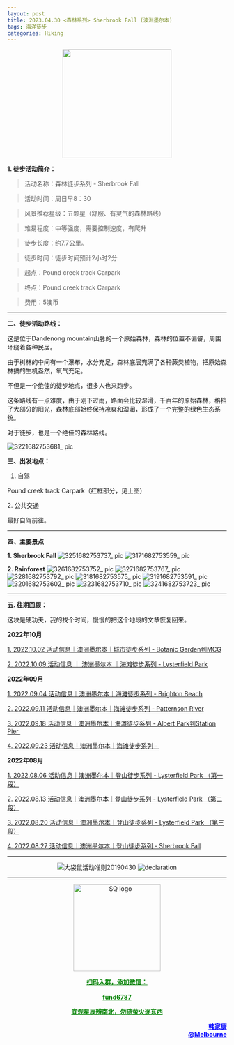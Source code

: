 ```yaml
---
layout: post
title: 2023.04.30 <森林系列> Sherbrook Fall (澳洲墨尔本)
tags: 海洋徒步
categories: Hiking
---
```

<p align="center">
  <img width="250" src="https://user-images.githubusercontent.com/90954432/197183769-043b3cce-ffc5-439d-b355-fc227af37705.jpeg">
</p>

**1. 徒步活动简介：**

> 活动名称：森林徒步系列 - Sherbrook Fall

> 活动时间：周日早8：30

> 风景推荐星级：五颗星（舒服、有灵气的森林路线）

> 难易程度：中等强度，需要控制速度，有爬升

> 徒步长度：约7.7公里。

> 徒步时间：徒步时间预计2小时2分

> 起点：Pound creek track Carpark

> 终点：Pound creek track Carpark

> 费用：5澳币

---

**二、徒步活动路线：**

这是位于Dandenong mountain山脉的一个原始森林，森林的位置不偏僻，周围环绕着各种民居。

由于树林的中间有一个瀑布，水分充足，森林底层充满了各种蕨类植物，把原始森林搞的生机盎然，氧气充足。

不但是一个绝佳的徒步地点，很多人也来跑步。

这条路线有一点难度，由于刚下过雨，路面会比较湿滑，千百年的原始森林，格挡了大部分的阳光，森林底部始终保持凉爽和湿润，形成了一个完整的绿色生态系统。

对于徒步，也是一个绝佳的森林路线。

![3221682753681_ pic](https://user-images.githubusercontent.com/90954432/235290915-94df4828-4244-45e4-bb0d-80544ae5cb11.jpg)

**三、出发地点：**

1. 自驾

Pound creek track Carpark（红框部分，见上图）

2. 公共交通

最好自驾前往。

---

**四、主要景点**

**1. Sherbrook Fall**
![3251682753737_ pic](https://user-images.githubusercontent.com/90954432/235291247-0e2af54b-f07b-477e-9e40-40fb7213df2c.jpg)
![3171682753559_ pic](https://user-images.githubusercontent.com/90954432/235291235-f994847c-f2bc-41d9-bc2c-e407993775c1.jpg)

**2. Rainforest**
![3261682753752_ pic](https://user-images.githubusercontent.com/90954432/235291249-16887622-988a-4336-a06c-c96d93d65faa.jpg)
![3271682753767_ pic](https://user-images.githubusercontent.com/90954432/235291251-e417d2dd-468f-4baf-94da-6eda7e2e58e2.jpg)
![3281682753792_ pic](https://user-images.githubusercontent.com/90954432/235291252-5c8d108b-8bee-4551-8f31-6cd59467a64a.jpg)
![3181682753575_ pic](https://user-images.githubusercontent.com/90954432/235291236-6f66315b-409c-4149-92f3-46758f88760e.jpg)
![3191682753591_ pic](https://user-images.githubusercontent.com/90954432/235291238-3d662e03-a0b5-45da-8992-6c6d05d7935c.jpg)
![3201682753602_ pic](https://user-images.githubusercontent.com/90954432/235291241-43ce4129-dee8-4ca9-adb2-1bf138fff224.jpg)
![3231682753710_ pic](https://user-images.githubusercontent.com/90954432/235291244-e78f3bdc-312a-4edf-8fb4-18a586d81904.jpg)
![3241682753723_ pic](https://user-images.githubusercontent.com/90954432/235291246-989b2f38-46a7-4b3c-aea8-9aba36a5ddc3.jpg)

---

**五. 往期回顾：**

这块是硬功夫，我的找个时间，慢慢的把这个地段的文章恢复回来。

**2022年10月**

[1. 2022.10.02 活动信息｜澳洲墨尔本｜城市徒步系列 - Botanic Garden到MCG](http://mp.weixin.qq.com/s?__biz=MzUxOTkxNjMwOA==&mid=2247484978&idx=1&sn=ed5136a1de4c66e2b13caea309ebb671&chksm=f9f31849ce84915fcc661481be2e4f021e4929eea9809e1e76e5d5bcb7be9de2da93369bdbbc&scene=21#wechat_redirect) 

[2. 2022.10.09 活动信息 ｜ 澳洲墨尔本 ｜海滩徒步系列 - Lysterfield Park](http://mp.weixin.qq.com/s?__biz=MzUxOTkxNjMwOA==&mid=2247485002&idx=1&sn=bbd47773ef48aaa6c63583dbb5efd88c&chksm=f9f31831ce849127d1a1f4dae22a577972e7fadcefa2182df92c0480116aa26773c8241231fe&scene=21#wechat_redirect) 

**2022年09月**

 [1. 2022.09.04 活动信息｜澳洲墨尔本｜海滩徒步系列 - Brighton Beach](http://mp.weixin.qq.com/s?__biz=MzUxOTkxNjMwOA==&mid=2247484887&idx=1&sn=0ac1c26615f42f2a8bfa5de6650e3f2d&chksm=f9f31bacce8492ba566188217e312eb29b93f333f2b650b313fba42171b23d0ea55c531fa0f0&scene=21#wechat_redirect) 

 [2. 2022.09.11 活动信息｜澳洲墨尔本｜海滩徒步系列 - Patternson River](http://mp.weixin.qq.com/s?__biz=MzUxOTkxNjMwOA==&mid=2247484911&idx=1&sn=78d7a051c7150c107acc5724620e7d0c&chksm=f9f31b94ce84928293f3fce04622c391b0e2123edd17e96a6a3121da2f8dc8bcfede5f58c282&scene=21#wechat_redirect) 

 [3. 2022.09.18 活动信息｜澳洲墨尔本｜海滩徒步系列 - Albert Park到Station Pier ](http://mp.weixin.qq.com/s?__biz=MzUxOTkxNjMwOA==&mid=2247484932&idx=1&sn=ca58606ae0c386a7b02e8d8dd2d00980&chksm=f9f3187fce84916931f9254bd5887992e0399a27b5e3ec575fc4faeaa387e3255c17dde78012&scene=21#wechat_redirect) 

[4. 2022.09.23 活动信息｜澳洲墨尔本｜海滩徒步系列 - ](http://mp.weixin.qq.com/s?__biz=MzUxOTkxNjMwOA==&mid=2247484955&idx=1&sn=8332e3ba1528657ddd38b4ef9629e32d&chksm=f9f31860ce8491765247027b6ff8deaae1e239dfcfc877ae91a7602053489afdca6f304932aa&scene=21#wechat_redirect) 

**2022年08月**

 [1. 2022.08.06 活动信息｜澳洲墨尔本｜登山徒步系列 - Lysterfield Park （第一段）](http://mp.weixin.qq.com/s?__biz=MzUxOTkxNjMwOA==&mid=2247484786&idx=1&sn=f9dfc1ab1e56f1a4957eafd48a376445&chksm=f9f31b09ce84921ff5ee7ff9603eaa6bb8cb9b99d3fe26efc7213087d378c6ac04d5eae16c95&scene=21#wechat_redirect) 

 [2. 2022.08.13 活动信息｜澳洲墨尔本｜登山徒步系列 - Lysterfield Park （第二段）](http://mp.weixin.qq.com/s?__biz=MzUxOTkxNjMwOA==&mid=2247484789&idx=1&sn=571d9139128d3f20b9173a9f7463bb1a&chksm=f9f31b0ece84921855520d95cbbd5bc3029aac54ba8b4d63b140d29a7de09b81895a1e97880a&scene=21#wechat_redirect) 

 [3. 2022.08.20 活动信息｜澳洲墨尔本｜登山徒步系列 - Lysterfield Park （第三段）](http://mp.weixin.qq.com/s?__biz=MzUxOTkxNjMwOA==&mid=2247484826&idx=1&sn=7425850bff3e7334520e921389ef671c&chksm=f9f31be1ce8492f76d9b95fbcf946856da969682802d87aa0d0a72c3f76c28e4d9d18d5c2e9d&scene=21#wechat_redirect) 

 [4. 2022.08.27 活动信息｜澳洲墨尔本｜登山徒步系列 - Sherbrook Fall](http://mp.weixin.qq.com/s?__biz=MzUxOTkxNjMwOA==&mid=2247484859&idx=1&sn=70e596e4b91c9efe09e97136aa120efe&chksm=f9f31bc0ce8492d66b9c238f4bd299a2e41f9aadfcbd155b01b77f521229ef12aaf755f46504&scene=21#wechat_redirect) 

---

<p align="center">
  <img alt="大袋鼠活动准则20190430" src="https://user-images.githubusercontent.com/90954432/197184791-50268d4a-839c-42a5-b42f-957043f80b9d.png">
  <img src="https://user-images.githubusercontent.com/90954432/197324665-50cd9f62-c0ab-43f9-9af6-cb9b86d9ff70.png" alt="declaration">
</p>

---

<p align="center">
  <img width="200" src="https://user-images.githubusercontent.com/90954432/197332354-e65465c3-5a13-4bf3-b311-cd253cb89349.jpeg" alt="SQ logo">
</p>

<p align="center">
  <strong><a href="#" style="color:green">扫码入群，添加微信：</a></strong>
  <br>
  <br>
  <strong><a href="#" style="color:green">fund6787</a></strong>
</p>

<p align="center">
  <strong><a href="#" style="color:green">宜观星辰辨南北，勿随萤火逐东西</a></strong>
</p>

<p align="right" style="color:blue">
  <strong><a href="#" style="color:blue">韩家康</a></strong>
  <br>
  <strong><a href="#" style="color:blue">@Melbourne</a></strong>
  <br>
</p>
